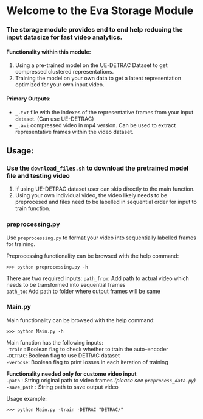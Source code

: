 

# Welcome to the Eva Storage Module

### The storage module provides end to end help reducing the input datasize for fast video analytics.


#### Functionality within this module:
1. Using a pre-trained model on the UE-DETRAC Dataset to get compressed clustered representations.
2. Training the model on your own data to get a latent representation optimized for your own input video.


#### Primary Outputs:
- `_.txt` file with the indexes of the representative frames from your input dataset. (Can use UE-DETRAC)
- `_.avi` compressed video in mp4 version. Can be used to extract representative frames within the video dataset.


## Usage:

### Use the `download_files.sh` to download the pretrained model file and testing video


1. If using UE-DETRAC dataset user can skip directly to the main function.
2. Using your own individual video, the video likely needs to be preprocesed and files need to be labelled in sequential order for input to train function.

### preprocessing.py
Use `preprocessing.py` to format your video into sequentially labelled frames for training.

Preprocessing functionality can be browsed with the help command:

`>>> python preprocessing.py -h`


There are two required inputs:
`path_from`: Add path to actual video which needs to be transformed into sequential frames<br/>
`path_to`: Add path to folder where output frames will be same


### Main.py

Main functionality can be browsed with the help command:

`>>> python Main.py -h`


Main function has the following inputs:<br/>
`-train` : Boolean flag to check whether to train the auto-encoder  <br/>
`-DETRAC`: Boolean flag to use DETRAC dataset<br/>
`-verbose`: Boolean flag to print losses in each iteration of training <br/>

**Functionality needed only for custome video input**<br/>
`-path` : String original path to video frames *(please see `preprocess_data.py`)*<br/>
`-save_path` : String path to save output video


Usage example:

`>>> python Main.py -train -DETRAC "DETRAC/"`
